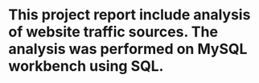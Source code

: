 # This project report include analysis of website traffic sources. The analysis was performed on MySQL workbench using SQL. 
